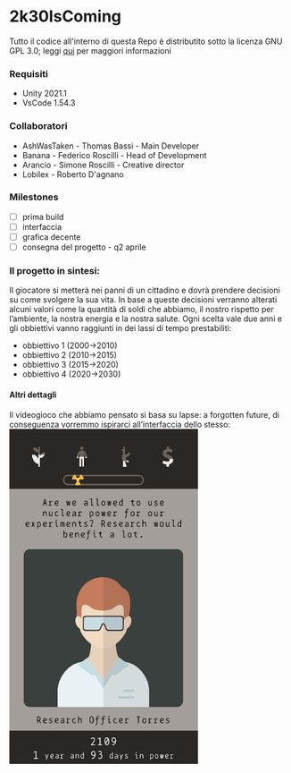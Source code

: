 # 2k30IsComing
Tutto il codice all'interno di questa Repo è distributito sotto la licenza GNU GPL 3.0; leggi [qui](https://github.com/NotLugozzi/2k30IsComing/blob/main/LICENSE) per maggiori informazioni
### Requisiti
- Unity 2021.1
- VsCode 1.54.3
 
### Collaboratori
- AshWasTaken - Thomas Bassi - Main Developer
- Banana - Federico Roscilli - Head of Development
- Arancio - Simone Roscilli - Creative director
- Lobilex - Roberto D'agnano

### Milestones
- [ ] prima build
- [ ] interfaccia
- [ ] grafica decente
- [ ] consegna del progetto - q2 aprile

### Il progetto in sintesi:
Il giocatore si metterà nei panni di un cittadino e dovrà prendere decisioni su come svolgere la sua vita. In base a queste decisioni verranno alterati alcuni valori come la quantità di soldi che abbiamo, il nostro rispetto per l’ambiente, la nostra energia e la nostra salute. Ogni scelta vale due anni e gli obbiettivi vanno raggiunti in dei lassi di tempo prestabiliti:
- obbiettivo 1 (2000->2010)
- obbiettivo 2 (2010->2015)
- obbiettivo 3 (2015->2020)
- obbiettivo 4 (2020->2030)
 #### Altri dettagli
Il videogioco che abbiamo pensato si basa su lapse: a forgotten future, di conseguenza vorremmo ispirarci all’interfaccia dello stesso: ![gioco](https://github.com/NotLugozzi/2k30IsComing/blob/main/yes.png)
